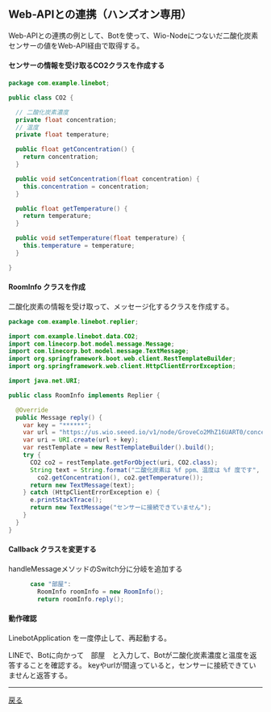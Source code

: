 ## Web-APIとの連携（ハンズオン専用）

Web-APIとの連携の例として、Botを使って、Wio-Nodeにつないだ二酸化炭素センサーの値をWeb-API経由で取得する。

#### センサーの情報を受け取るCO2クラスを作成する

```java
package com.example.linebot;

public class CO2 {

  // 二酸化炭素濃度
  private float concentration;
  // 温度
  private float temperature;

  public float getConcentration() {
    return concentration;
  }

  public void setConcentration(float concentration) {
    this.concentration = concentration;
  }

  public float getTemperature() {
    return temperature;
  }

  public void setTemperature(float temperature) {
    this.temperature = temperature;
  }

}
```

#### RoomInfo クラスを作成

二酸化炭素の情報を受け取って、メッセージ化するクラスを作成する。

```java
package com.example.linebot.replier;

import com.example.linebot.data.CO2;
import com.linecorp.bot.model.message.Message;
import com.linecorp.bot.model.message.TextMessage;
import org.springframework.boot.web.client.RestTemplateBuilder;
import org.springframework.web.client.HttpClientErrorException;

import java.net.URI;

public class RoomInfo implements Replier {

  @Override
  public Message reply() {
    var key = "******";
    var url = "https://us.wio.seeed.io/v1/node/GroveCo2MhZ16UART0/concentration_and_temperature?access_token=";
    var uri = URI.create(url + key);
    var restTemplate = new RestTemplateBuilder().build();
    try {
      CO2 co2 = restTemplate.getForObject(uri, CO2.class);
      String text = String.format("二酸化炭素は %f ppm、温度は %f 度です",
        co2.getConcentration(), co2.getTemperature());
      return new TextMessage(text);
    } catch (HttpClientErrorException e) {
      e.printStackTrace();
      return new TextMessage("センサーに接続できていません");
    }
  }
}
```

#### Callback クラスを変更する

handleMessageメソッドのSwitch分に分岐を追加する

```java
      case "部屋":
        RoomInfo roomInfo = new RoomInfo();
        return roomInfo.reply();
```

#### 動作確認

LinebotApplication を一度停止して、再起動する。

LINEで、Botに向かって　部屋　と入力して、Botが二酸化炭素濃度と温度を返答することを確認する。
keyやurlが間違っていると，センサーに接続できていませんと返答する。

-----

[戻る](../../README.md)
